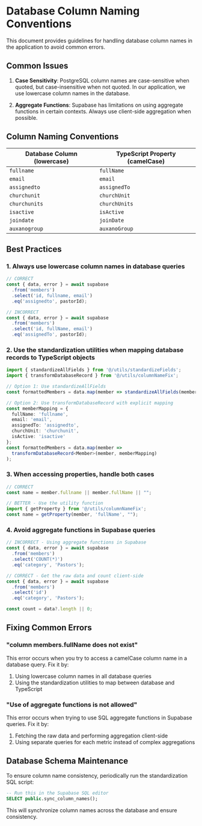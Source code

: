 # Database Column Naming Conventions

This document provides guidelines for handling database column names in the application to avoid common errors.

## Common Issues

1. **Case Sensitivity**: PostgreSQL column names are case-sensitive when quoted, but case-insensitive when not quoted. In our application, we use lowercase column names in the database.

2. **Aggregate Functions**: Supabase has limitations on using aggregate functions in certain contexts. Always use client-side aggregation when possible.

## Column Naming Conventions

| Database Column (lowercase) | TypeScript Property (camelCase) |
|----------------------------|--------------------------------|
| `fullname`                 | `fullName`                     |
| `email`                    | `email`                        |
| `assignedto`               | `assignedTo`                   |
| `churchunit`               | `churchUnit`                   |
| `churchunits`              | `churchUnits`                  |
| `isactive`                 | `isActive`                     |
| `joindate`                 | `joinDate`                     |
| `auxanogroup`              | `auxanoGroup`                  |

## Best Practices

### 1. Always use lowercase column names in database queries

```typescript
// CORRECT
const { data, error } = await supabase
  .from('members')
  .select('id, fullname, email')
  .eq('assignedto', pastorId);

// INCORRECT
const { data, error } = await supabase
  .from('members')
  .select('id, fullName, email')
  .eq('assignedTo', pastorId);
```

### 2. Use the standardization utilities when mapping database records to TypeScript objects

```typescript
import { standardizeAllFields } from '@/utils/standardizeFields';
import { transformDatabaseRecord } from '@/utils/columnNameFix';

// Option 1: Use standardizeAllFields
const formattedMembers = data.map(member => standardizeAllFields(member));

// Option 2: Use transformDatabaseRecord with explicit mapping
const memberMapping = {
  fullName: 'fullname',
  email: 'email',
  assignedTo: 'assignedto',
  churchUnit: 'churchunit',
  isActive: 'isactive'
};
const formattedMembers = data.map(member => 
  transformDatabaseRecord<Member>(member, memberMapping)
);
```

### 3. When accessing properties, handle both cases

```typescript
// CORRECT
const name = member.fullname || member.fullName || "";

// BETTER - Use the utility function
import { getProperty } from '@/utils/columnNameFix';
const name = getProperty(member, 'fullName', "");
```

### 4. Avoid aggregate functions in Supabase queries

```typescript
// INCORRECT - Using aggregate functions in Supabase
const { data, error } = await supabase
  .from('members')
  .select('COUNT(*)')
  .eq('category', 'Pastors');

// CORRECT - Get the raw data and count client-side
const { data, error } = await supabase
  .from('members')
  .select('id')
  .eq('category', 'Pastors');

const count = data?.length || 0;
```

## Fixing Common Errors

### "column members.fullName does not exist"

This error occurs when you try to access a camelCase column name in a database query. Fix it by:

1. Using lowercase column names in all database queries
2. Using the standardization utilities to map between database and TypeScript

### "Use of aggregate functions is not allowed"

This error occurs when trying to use SQL aggregate functions in Supabase queries. Fix it by:

1. Fetching the raw data and performing aggregation client-side
2. Using separate queries for each metric instead of complex aggregations

## Database Schema Maintenance

To ensure column name consistency, periodically run the standardization SQL script:

```sql
-- Run this in the Supabase SQL editor
SELECT public.sync_column_names();
```

This will synchronize column names across the database and ensure consistency.
